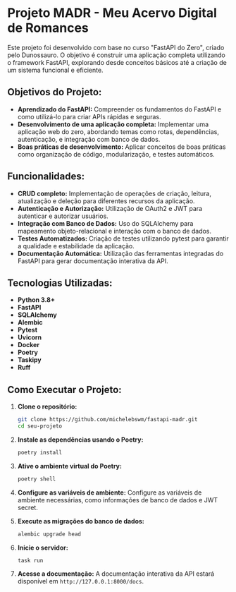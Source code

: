 # Projeto MADR - Meu Acervo Digital de Romances

Este projeto foi desenvolvido com base no curso "FastAPI do Zero", criado pelo Dunossauro. O objetivo é construir uma aplicação completa utilizando o framework FastAPI, explorando desde conceitos básicos até a criação de um sistema funcional e eficiente.

## Objetivos do Projeto:

- **Aprendizado do FastAPI:** Compreender os fundamentos do FastAPI e como utilizá-lo para criar APIs rápidas e seguras.
- **Desenvolvimento de uma aplicação completa:** Implementar uma aplicação web do zero, abordando temas como rotas, dependências, autenticação, e integração com banco de dados.
- **Boas práticas de desenvolvimento:** Aplicar conceitos de boas práticas como organização de código, modularização, e testes automáticos.

## Funcionalidades:

- **CRUD completo:** Implementação de operações de criação, leitura, atualização e deleção para diferentes recursos da aplicação.
- **Autenticação e Autorização:** Utilização de OAuth2 e JWT para autenticar e autorizar usuários.
- **Integração com Banco de Dados:** Uso do SQLAlchemy para mapeamento objeto-relacional e interação com o banco de dados.
- **Testes Automatizados:** Criação de testes utilizando pytest para garantir a qualidade e estabilidade da aplicação.
- **Documentação Automática:** Utilização das ferramentas integradas do FastAPI para gerar documentação interativa da API.

## Tecnologias Utilizadas:

- **Python 3.8+**
- **FastAPI**
- **SQLAlchemy**
- **Alembic**
- **Pytest**
- **Uvicorn**
- **Docker**
- **Poetry**
- **Taskipy**
- **Ruff**

## Como Executar o Projeto:

1. **Clone o repositório:**
    ```bash
    git clone https://github.com/michelebswm/fastapi-madr.git
    cd seu-projeto
    ```

2. **Instale as dependências usando o Poetry:**
    ```bash
    poetry install
    ```

3. **Ative o ambiente virtual do Poetry:**
    ```bash
    poetry shell
    ```

4. **Configure as variáveis de ambiente:**
    Configure as variáveis de ambiente necessárias, como informações de banco de dados e JWT secret.

5. **Execute as migrações do banco de dados:**
    ```bash
    alembic upgrade head
    ```

6. **Inicie o servidor:**
    ```bash
    task run
    ```

7. **Acesse a documentação:**
    A documentação interativa da API estará disponível em `http://127.0.0.1:8000/docs`.

